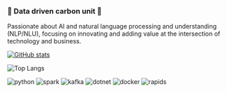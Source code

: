 ### 🧬 Data driven carbon unit 🧬 
Passionate about AI and natural language processing and understanding (NLP/NLU), focusing on innovating and adding value at the intersection of technology and business.

[![GitHub stats](https://github-readme-stats.vercel.app/api?username=puppetm4st3r&custom_title=Stats&rank_icon=percentile&hide=prs&show=reviews,discussions_started&show_icons=true&count_private=true&theme=ocean_dark)](https://github.com/anuraghazra/github-readme-stats)

![Top Langs](https://github-readme-stats.vercel.app/api/top-langs/?username=puppetm4st3r&layout=compact&theme=ocean_dark&hide=jupyter%20notebook)

![python](https://img.shields.io/badge/-Python-555555?style=flat&logo=Python&logoColor=93fc00)
![spark](https://img.shields.io/badge/-Spark-555555?style=flat&logo=ApacheSpark&logoColor=93fc00)
![kafka](https://img.shields.io/badge/-Kafka-555555?style=flat&logo=Apachekafka&logoColor=93fc00)
![dotnet](https://img.shields.io/badge/-DotNet-555555?style=flat&logo=dotnet&logoColor=93fc00)
![docker](https://img.shields.io/badge/-Docker-555555?style=flat&logo=docker&logoColor=93fc00)
![rapids](https://img.shields.io/badge/-Rapids-555555?style=flat&logo=nvidia&logoColor=93fc00)
